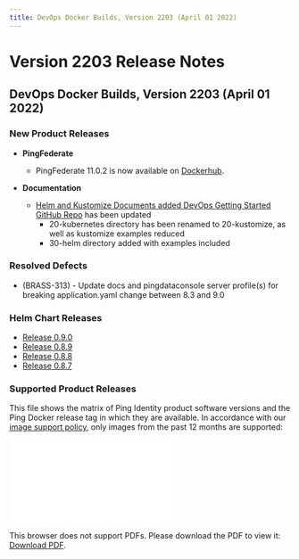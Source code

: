 ```yaml
---
title: DevOps Docker Builds, Version 2203 (April 01 2022)
---
```

# Version 2203 Release Notes

## DevOps Docker Builds, Version 2203 (April 01 2022)

### New Product Releases

- **PingFederate**
    - PingFederate 11.0.2 is now available on [Dockerhub](https://hub.docker.com/r/pingidentity/pingfederate).

- **Documentation**
    - [Helm and Kustomize Documents added DevOps Getting Started GitHub Repo](https://github.com/pingidentity/pingidentity-devops-getting-started) has been updated
        - 20-kubernetes directory has been renamed to 20-kustomize, as well as kustomize examples reduced
        - 30-helm directory added with examples included

### Resolved Defects

- (BRASS-313) - Update docs and pingdataconsole server profile(s) for breaking application.yaml change between 8.3 and 9.0

### Helm Chart Releases
- [Release 0.9.0](https://helm.pingidentity.com/release-notes/currentRelease)
- [Release 0.8.9](https://helm.pingidentity.com/release-notes/previousReleases/#release-089-mar-17-2022)
- [Release 0.8.8](https://helm.pingidentity.com/release-notes/previousReleases/#release-088-mar-16-2022)
- [Release 0.8.7](https://helm.pingidentity.com/release-notes/previousReleases/#release-087-mar-11-2022)

### Supported Product Releases

This file shows the matrix of Ping Identity product software versions and the Ping Docker release tag in which they are available.  In accordance with our [image support policy](../docker-images/imageSupport.md), only images from the past 12 months are supported:

<object data="../../images/productVersionsAndImageTags.pdf" type="application/pdf" width="100%" height="1000px">
    <embed src="../../images/productVersionsAndImageTags.pdf">
        <p>This browser does not support PDFs. Please download the PDF to view it: <a href="../../images/productVersionsAndImageTags.pdf">Download PDF</a>.</p>
    </embed>
</object>

